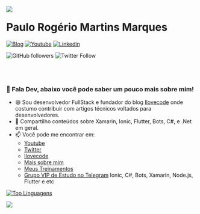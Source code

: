 <img align="left" src="https://i2.wp.com/ilovecode.com.br/wp-content/uploads/2020/03/post_ok.gif?fit=200%2C209&ssl=1" />

# Paulo Rogério Martins Marques

[![Blog](https://img.shields.io/badge/Blog-blue.svg?style=for-the-badge&logo=wordpress)](https://ilovecode.com.br)
[![Youtube](https://img.shields.io/badge/Youtube-red.svg?style=for-the-badge&logo=youtube)](https://www.youtube.com/channel/UChoveUE94dFSAPfPiJhFsew)
[![Linkedin](https://img.shields.io/badge/LinkedIn-blue?style=for-the-badge&logo=Linkedin)](https://www.linkedin.com/in/paulorogerio/)



![GitHub followers](https://img.shields.io/github/followers/pauloanalista?style=flat-square)
![Twitter Follow](https://img.shields.io/twitter/follow/I_Love_Code?style=flat-square)

<br><br>


### 👋 Fala Dev, abaixo você pode saber um pouco mais sobre mim!
- 😄 Sou desenvolvedor FullStack e fundador do blog [Ilovecode](https://ilovecode.com.br) onde costumo contribuir com artigos técnicos voltados para desenvolvedores.
- 👯 Compartilho conteúdos sobre Xamarin, Ionic, Flutter, Bots, C#, e .Net em geral.
- 📫 Você pode me encontrar em:
  - [Youtube](https://www.youtube.com/channel/UChoveUE94dFSAPfPiJhFsew)
  - [Twitter](https://twitter.com/I_Love_Code)
  - [Ilovecode](https://ilovecode.com.br)
  - [Mais sobre mim](https://olha.la/paulorogerio)
  - [Meus Treinamentos](https://olha.la/cursos)
  - [Grupo VIP de Estudo no Telegram](https://olha.la/ilovecode-telegram)
  Ionic, C#, Bots, Xamarin, Node.js, Flutter e etc    

[![Top Linguagens](https://github-readme-stats.vercel.app/api/top-langs/?username=pauloanalista&layout=compact)](https://github.com/pauloanalista/github-readme-stats)

<div>
  <img align="left" src="https://github-readme-stats.vercel.app/api?username=pauloanalista&show_icons=true&count_private=true" />
</div>













<!--

- 🔭 I’m currently working on ...
- 🌱 I’m currently learning ...
- 👯 I’m looking to collaborate on ...
- 🤔 I’m looking for help with ...
- 💬 Ask me about ...
- 📫 How to reach me: ...
- 😄 Pronouns: ...
- ⚡ Fun fact: ...

-->
